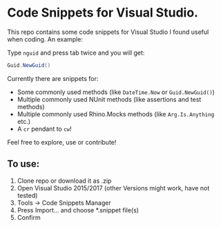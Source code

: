 # Code Snippets for Visual Studio.

This repo contains some code snippets for Visual Studio I found useful when coding. An example:

Type `nguid` and press tab twice and you will get:

```csharp
Guid.NewGuid()
```

Currently there are snippets for:
* Some commonly used methods (like `DateTime.Now` or `Guid.NewGuid()`) 
* Multiple commonly used NUnit methods (like assertions and test methods)
* Multiple commonly used Rhino.Mocks methods (like `Arg.Is.Anything` etc.)
* A `cr` pendant to `cw`!

Feel free to explore, use or contribute!

## To use:
 
1. Clone repo or download it as .zip
2. Open Visual Studio 2015/2017 (other Versions might work, have not tested)
3. Tools -> Code Snippets Manager
4. Press Import... and choose *.snippet file(s)
5. Confirm

